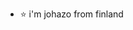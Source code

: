 - ⭐️ i'm johazo from finland

<!---
johazo/johazo is a ✨ special ✨ repository because its `README.md` (this file) appears on your GitHub profile.
You can click the Preview link to take a look at your changes.
--->
